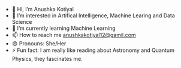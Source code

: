 - 👋 Hi, I’m Anushka Kotiyal
- 👀 I’m interested in Artifical Intelligence, Machine Learing and Data Science
- 🌱 I’m currently learning Machine Learning
- 📫 How to reach me anushkakotiyal12@gamil.com
- 😄 Pronouns: She/Her
- ⚡ Fun fact: I am really like reading about Astronomy and Quantum Physics, they fascinates me.

<!---
anushkak239/anushkak239 is a ✨ special ✨ repository because its `README.md` (this file) appears on your GitHub profile.
You can click the Preview link to take a look at your changes.
--->
